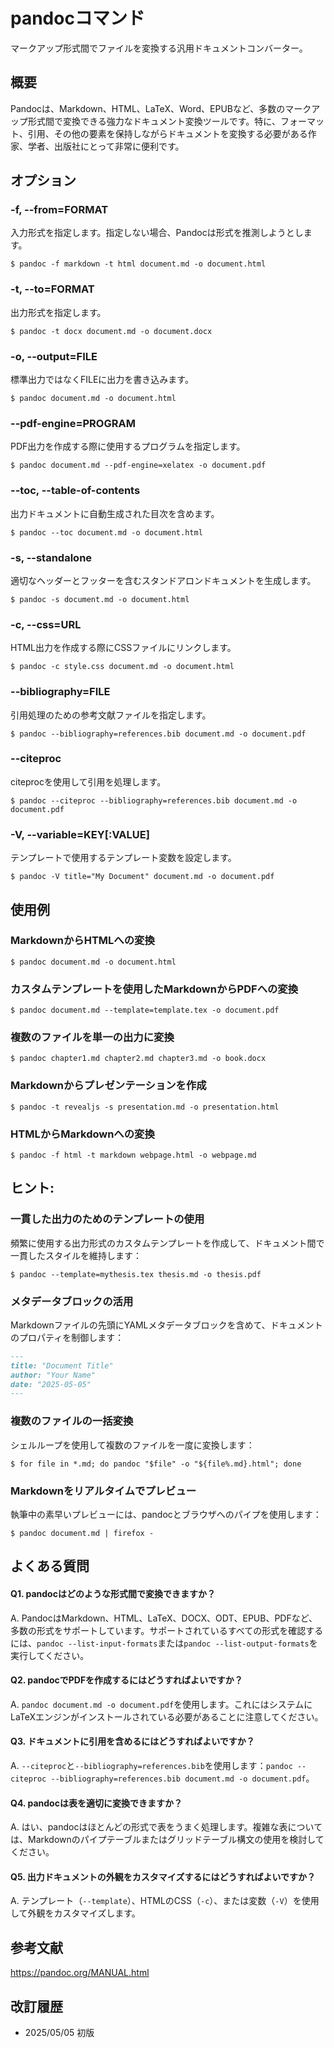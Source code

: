 # pandocコマンド

マークアップ形式間でファイルを変換する汎用ドキュメントコンバーター。

## 概要

Pandocは、Markdown、HTML、LaTeX、Word、EPUBなど、多数のマークアップ形式間で変換できる強力なドキュメント変換ツールです。特に、フォーマット、引用、その他の要素を保持しながらドキュメントを変換する必要がある作家、学者、出版社にとって非常に便利です。

## オプション

### **-f, --from=FORMAT**

入力形式を指定します。指定しない場合、Pandocは形式を推測しようとします。

```console
$ pandoc -f markdown -t html document.md -o document.html
```

### **-t, --to=FORMAT**

出力形式を指定します。

```console
$ pandoc -t docx document.md -o document.docx
```

### **-o, --output=FILE**

標準出力ではなくFILEに出力を書き込みます。

```console
$ pandoc document.md -o document.html
```

### **--pdf-engine=PROGRAM**

PDF出力を作成する際に使用するプログラムを指定します。

```console
$ pandoc document.md --pdf-engine=xelatex -o document.pdf
```

### **--toc, --table-of-contents**

出力ドキュメントに自動生成された目次を含めます。

```console
$ pandoc --toc document.md -o document.html
```

### **-s, --standalone**

適切なヘッダーとフッターを含むスタンドアロンドキュメントを生成します。

```console
$ pandoc -s document.md -o document.html
```

### **-c, --css=URL**

HTML出力を作成する際にCSSファイルにリンクします。

```console
$ pandoc -c style.css document.md -o document.html
```

### **--bibliography=FILE**

引用処理のための参考文献ファイルを指定します。

```console
$ pandoc --bibliography=references.bib document.md -o document.pdf
```

### **--citeproc**

citeprocを使用して引用を処理します。

```console
$ pandoc --citeproc --bibliography=references.bib document.md -o document.pdf
```

### **-V, --variable=KEY[:VALUE]**

テンプレートで使用するテンプレート変数を設定します。

```console
$ pandoc -V title="My Document" document.md -o document.pdf
```

## 使用例

### MarkdownからHTMLへの変換

```console
$ pandoc document.md -o document.html
```

### カスタムテンプレートを使用したMarkdownからPDFへの変換

```console
$ pandoc document.md --template=template.tex -o document.pdf
```

### 複数のファイルを単一の出力に変換

```console
$ pandoc chapter1.md chapter2.md chapter3.md -o book.docx
```

### Markdownからプレゼンテーションを作成

```console
$ pandoc -t revealjs -s presentation.md -o presentation.html
```

### HTMLからMarkdownへの変換

```console
$ pandoc -f html -t markdown webpage.html -o webpage.md
```

## ヒント:

### 一貫した出力のためのテンプレートの使用

頻繁に使用する出力形式のカスタムテンプレートを作成して、ドキュメント間で一貫したスタイルを維持します：

```console
$ pandoc --template=mythesis.tex thesis.md -o thesis.pdf
```

### メタデータブロックの活用

Markdownファイルの先頭にYAMLメタデータブロックを含めて、ドキュメントのプロパティを制御します：

```markdown
---
title: "Document Title"
author: "Your Name"
date: "2025-05-05"
---
```

### 複数のファイルの一括変換

シェルループを使用して複数のファイルを一度に変換します：

```console
$ for file in *.md; do pandoc "$file" -o "${file%.md}.html"; done
```

### Markdownをリアルタイムでプレビュー

執筆中の素早いプレビューには、pandocとブラウザへのパイプを使用します：

```console
$ pandoc document.md | firefox -
```

## よくある質問

#### Q1. pandocはどのような形式間で変換できますか？
A. PandocはMarkdown、HTML、LaTeX、DOCX、ODT、EPUB、PDFなど、多数の形式をサポートしています。サポートされているすべての形式を確認するには、`pandoc --list-input-formats`または`pandoc --list-output-formats`を実行してください。

#### Q2. pandocでPDFを作成するにはどうすればよいですか？
A. `pandoc document.md -o document.pdf`を使用します。これにはシステムにLaTeXエンジンがインストールされている必要があることに注意してください。

#### Q3. ドキュメントに引用を含めるにはどうすればよいですか？
A. `--citeproc`と`--bibliography=references.bib`を使用します：`pandoc --citeproc --bibliography=references.bib document.md -o document.pdf`。

#### Q4. pandocは表を適切に変換できますか？
A. はい、pandocはほとんどの形式で表をうまく処理します。複雑な表については、Markdownのパイプテーブルまたはグリッドテーブル構文の使用を検討してください。

#### Q5. 出力ドキュメントの外観をカスタマイズするにはどうすればよいですか？
A. テンプレート（`--template`）、HTMLのCSS（`-c`）、または変数（`-V`）を使用して外観をカスタマイズします。

## 参考文献

https://pandoc.org/MANUAL.html

## 改訂履歴

- 2025/05/05 初版